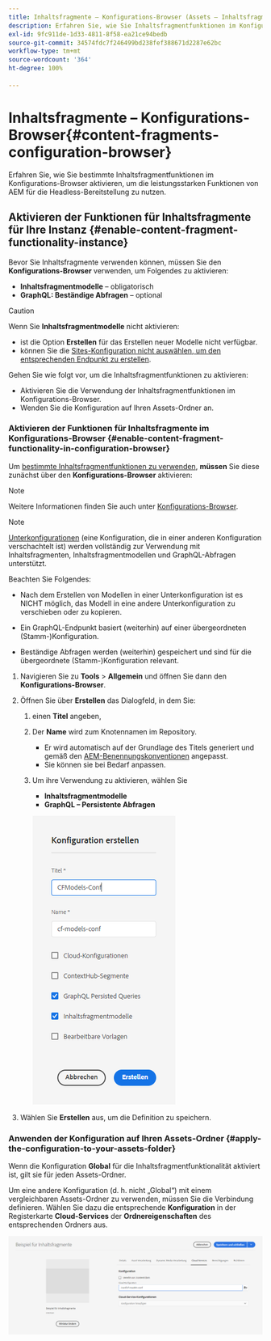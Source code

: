 ```yaml
---
title: Inhaltsfragmente – Konfigurations-Browser (Assets – Inhaltsfragmente)
description: Erfahren Sie, wie Sie Inhaltsfragmentfunktionen im Konfigurations-Browser aktivieren.
exl-id: 9fc911de-1d33-4811-8f58-ea21ce94bedb
source-git-commit: 34574fdc7f246499bd238fef388671d2287e62bc
workflow-type: tm+mt
source-wordcount: '364'
ht-degree: 100%

---
```


# Inhaltsfragmente – Konfigurations-Browser{#content-fragments-configuration-browser}

Erfahren Sie, wie Sie bestimmte Inhaltsfragmentfunktionen im Konfigurations-Browser aktivieren, um die leistungsstarken Funktionen von AEM für die Headless-Bereitstellung zu nutzen.

## Aktivieren der Funktionen für Inhaltsfragmente für Ihre Instanz {#enable-content-fragment-functionality-instance}

Bevor Sie Inhaltsfragmente verwenden können, müssen Sie den **Konfigurations-Browser** verwenden, um Folgendes zu aktivieren:

* **Inhaltsfragmentmodelle** – obligatorisch
* **GraphQL: Beständige Abfragen** – optional

>[!CAUTION]
>
>Wenn Sie **Inhaltsfragmentmodelle** nicht aktivieren:
>
>* ist die Option **Erstellen** für das Erstellen neuer Modelle nicht verfügbar.
>* können Sie die [Sites-Konfiguration nicht auswählen, um den entsprechenden Endpunkt zu erstellen](/help/headless/graphql-api/graphql-endpoint.md).


Gehen Sie wie folgt vor, um die Inhaltsfragmentfunktionen zu aktivieren:

* Aktivieren Sie die Verwendung der Inhaltsfragmentfunktionen im Konfigurations-Browser.
* Wenden Sie die Konfiguration auf Ihren Assets-Ordner an.

### Aktivieren der Funktionen für Inhaltsfragmente im Konfigurations-Browser {#enable-content-fragment-functionality-in-configuration-browser}

Um [bestimmte Inhaltsfragmentfunktionen zu verwenden](#creating-a-content-fragment-model), **müssen** Sie diese zunächst über den **Konfigurations-Browser** aktivieren:

>[!NOTE]
>
>Weitere Informationen finden Sie auch unter [Konfigurations-Browser](/help/implementing/developing/introduction/configurations.md#using-configuration-browser).

>[!NOTE]
>
>[Unterkonfigurationen](/help/implementing/developing/introduction/configurations.md#configuration-resolution) (eine Konfiguration, die in einer anderen Konfiguration verschachtelt ist) werden vollständig zur Verwendung mit Inhaltsfragmenten, Inhaltsfragmentmodellen und GraphQL-Abfragen unterstützt.
>
>Beachten Sie Folgendes:
>
>
>* Nach dem Erstellen von Modellen in einer Unterkonfiguration ist es NICHT möglich, das Modell in eine andere Unterkonfiguration zu verschieben oder zu kopieren.
>
>* Ein GraphQL-Endpunkt basiert (weiterhin) auf einer übergeordneten (Stamm-)Konfiguration.
>
>* Beständige Abfragen werden (weiterhin) gespeichert und sind für die übergeordnete (Stamm-)Konfiguration relevant.



1. Navigieren Sie zu **Tools** > **Allgemein** und öffnen Sie dann den **Konfigurations-Browser**.

1. Öffnen Sie über **Erstellen** das Dialogfeld, in dem Sie:

   1. einen **Titel** angeben,
   1. Der **Name** wird zum Knotennamen im Repository.
      * Er wird automatisch auf der Grundlage des Titels generiert und gemäß den [AEM-Benennungskonventionen](/help/implementing/developing/introduction/naming-conventions.md) angepasst.
      * Sie können sie bei Bedarf anpassen.
   1. Um ihre Verwendung zu aktivieren, wählen Sie
      * **Inhaltsfragmentmodelle**
      * **GraphQL – Persistente Abfragen**

      ![Konfiguration definieren](assets/cfm-conf-01.png)


1. Wählen Sie **Erstellen** aus, um die Definition zu speichern.

<!-- 1. Select the location appropriate to your website. -->

### Anwenden der Konfiguration auf Ihren Assets-Ordner {#apply-the-configuration-to-your-assets-folder}

Wenn die Konfiguration **Global** für die Inhaltsfragmentfunktionalität aktiviert ist, gilt sie für jeden Assets-Ordner.

Um eine andere Konfiguration (d. h. nicht „Global“) mit einem vergleichbaren Assets-Ordner zu verwenden, müssen Sie die Verbindung definieren. Wählen Sie dazu die entsprechende **Konfiguration** in der Registerkarte **Cloud-Services** der **Ordnereigenschaften** des entsprechenden Ordners aus.

![Konfiguration anwenden](assets/cfm-conf-02.png)
